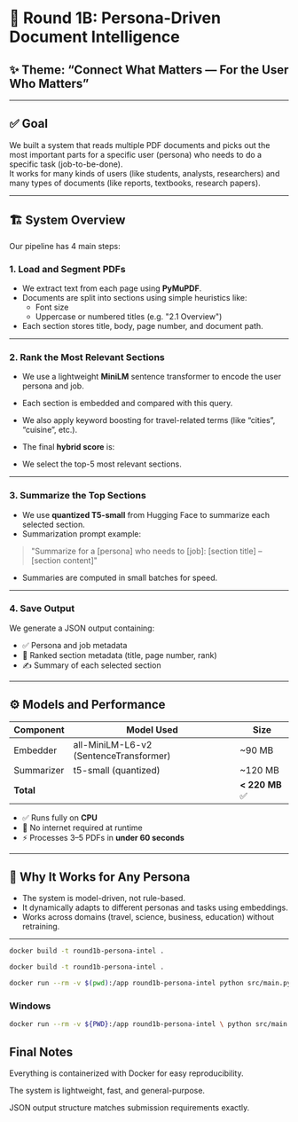 # 🧠 Round 1B: Persona-Driven Document Intelligence  
## ✨ Theme: “Connect What Matters — For the User Who Matters”

---

## ✅ Goal

We built a system that reads multiple PDF documents and picks out the most important parts for a specific user (persona) who needs to do a specific task (job-to-be-done).  
It works for many kinds of users (like students, analysts, researchers) and many types of documents (like reports, textbooks, research papers).

---

## 🏗️ System Overview

Our pipeline has 4 main steps:

### 1. Load and Segment PDFs

- We extract text from each page using **PyMuPDF**.
- Documents are split into sections using simple heuristics like:
  - Font size
  - Uppercase or numbered titles (e.g. "2.1 Overview")
- Each section stores title, body, page number, and document path.

---

### 2. Rank the Most Relevant Sections

- We use a lightweight **MiniLM** sentence transformer to encode the user persona and job.
- Each section is embedded and compared with this query.
- We also apply keyword boosting for travel-related terms (like “cities”, “cuisine”, etc.).
- The final **hybrid score** is:

- We select the top-5 most relevant sections.

---

### 3. Summarize the Top Sections

- We use **quantized T5-small** from Hugging Face to summarize each selected section.
- Summarization prompt example:
> "Summarize for a [persona] who needs to [job]: [section title] – [section content]"
- Summaries are computed in small batches for speed.

---

### 4. Save Output

We generate a JSON output containing:
- ✅ Persona and job metadata
- 📄 Ranked section metadata (title, page number, rank)
- ✍️ Summary of each selected section

---

## ⚙️ Models and Performance

| Component       | Model Used                            | Size     |
|----------------|----------------------------------------|----------|
| Embedder       | all-MiniLM-L6-v2 (SentenceTransformer) | ~90 MB   |
| Summarizer     | t5-small (quantized)                   | ~120 MB  |
| **Total**      |                                        | **< 220 MB** ✅ |

- ✅ Runs fully on **CPU**
- 🚫 No internet required at runtime
- ⚡ Processes 3–5 PDFs in **under 60 seconds**

---

## 🧩 Why It Works for Any Persona

- The system is model-driven, not rule-based.
- It dynamically adapts to different personas and tasks using embeddings.
- Works across domains (travel, science, business, education) without retraining.

---

```bash
docker build -t round1b-persona-intel .
```
``` bash
docker build -t round1b-persona-intel .

docker run --rm -v $(pwd):/app round1b-persona-intel python src/main.py --config input.json --output output/challenge1b_output.json

```
### Windows 
```bash
docker run --rm -v ${PWD}:/app round1b-persona-intel \ python src/main.py --config input.json --output output/challenge1b_output.json
```

 ## Final Notes
Everything is containerized with Docker for easy reproducibility.

The system is lightweight, fast, and general-purpose.

JSON output structure matches submission requirements exactly.

